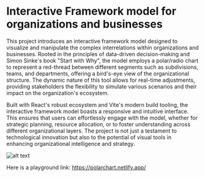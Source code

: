 # Interactive Framework model for organizations and businesses

This project introduces an interactive framework model designed to visualize and manipulate the complex interrelations within organizations and businesses. Rooted in the principles of data-driven decision-making and Simon Sinke's book "Start with Why", the model employs a polar/radio chart to represent a red-thread between different segments such as subdivisions, teams, and departments, offering a bird's-eye view of the organizational structure. The dynamic nature of this tool allows for real-time adjustments, providing stakeholders the flexibility to simulate various scenarios and their impact on the organization's ecosystem.

Built with React's robust ecosystem and Vite's modern build tooling, the interactive framework model boasts a responsive and intuitive interface. This ensures that users can effortlessly engage with the model, whether for strategic planning, resource allocation, or to foster understanding across different organizational layers. The project is not just a testament to technological innovation but also to the potential of visual tools in enhancing organizational intelligence and strategy.

![alt text](https://private-user-images.githubusercontent.com/102125109/303870543-bc549071-d634-4e1e-b41d-2c483cc36861.gif?jwt=eyJhbGciOiJIUzI1NiIsInR5cCI6IkpXVCJ9.eyJpc3MiOiJnaXRodWIuY29tIiwiYXVkIjoicmF3LmdpdGh1YnVzZXJjb250ZW50LmNvbSIsImtleSI6ImtleTUiLCJleHAiOjE3MDc2MDI5MjAsIm5iZiI6MTcwNzYwMjYyMCwicGF0aCI6Ii8xMDIxMjUxMDkvMzAzODcwNTQzLWJjNTQ5MDcxLWQ2MzQtNGUxZS1iNDFkLTJjNDgzY2MzNjg2MS5naWY_WC1BbXotQWxnb3JpdGhtPUFXUzQtSE1BQy1TSEEyNTYmWC1BbXotQ3JlZGVudGlhbD1BS0lBVkNPRFlMU0E1M1BRSzRaQSUyRjIwMjQwMjEwJTJGdXMtZWFzdC0xJTJGczMlMkZhd3M0X3JlcXVlc3QmWC1BbXotRGF0ZT0yMDI0MDIxMFQyMjAzNDBaJlgtQW16LUV4cGlyZXM9MzAwJlgtQW16LVNpZ25hdHVyZT00MzUwNzJhMDk0OTViYTZlZTZmMGY0OGI0YjYzMzhjYTlhN2RlYjk5NGEyMjc2YWI5ZGM0ZjlkNjBjMWU4ZDcyJlgtQW16LVNpZ25lZEhlYWRlcnM9aG9zdCZhY3Rvcl9pZD0wJmtleV9pZD0wJnJlcG9faWQ9MCJ9.uUUfSWS_Ns0zJ8gyLr7f-UnAuOlol1PTKzBPuisrH94 "Framework GIF")

Here is a playground link: https://polarchart.netlify.app/
